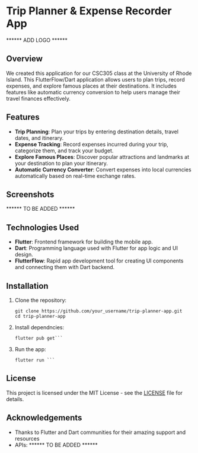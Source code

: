 # Trip Planner & Expense Recorder App

****** ADD LOGO ******

## Overview

We created this application for our CSC305 class at the University of Rhode Island. 
This FlutterFlow/Dart application allows users to plan trips, record expenses, and explore famous places at their destinations.
It includes features like automatic currency conversion to help users manage their travel finances effectively.

## Features

- **Trip Planning**: Plan your trips by entering destination details, travel dates, and itinerary.
- **Expense Tracking**: Record expenses incurred during your trip, categorize them, and track your budget.
- **Explore Famous Places**: Discover popular attractions and landmarks at your destination to plan your itinerary.
- **Automatic Currency Converter**: Convert expenses into local currencies automatically based on real-time exchange rates.

## Screenshots

****** TO BE ADDED ******

## Technologies Used

- **Flutter**: Frontend framework for building the mobile app.
- **Dart**: Programming language used with Flutter for app logic and UI design.
- **FlutterFlow**: Rapid app development tool for creating UI components and connecting them with Dart backend.

## Installation

1. Clone the repository:
   ```
   git clone https://github.com/your_username/trip-planner-app.git
   cd trip-planner-app
   ```
   
2. Install dependncies:
   ```
   flutter pub get```

3. Run the app:
   ```
   flutter run ```
   
## License
This project is licensed under the MIT License - see the [LICENSE](./LICENSE) file for details.

## Acknowledgements
- Thanks to Flutter and Dart communities for their amazing support and resources
- APIs: ****** TO BE ADDED ******

